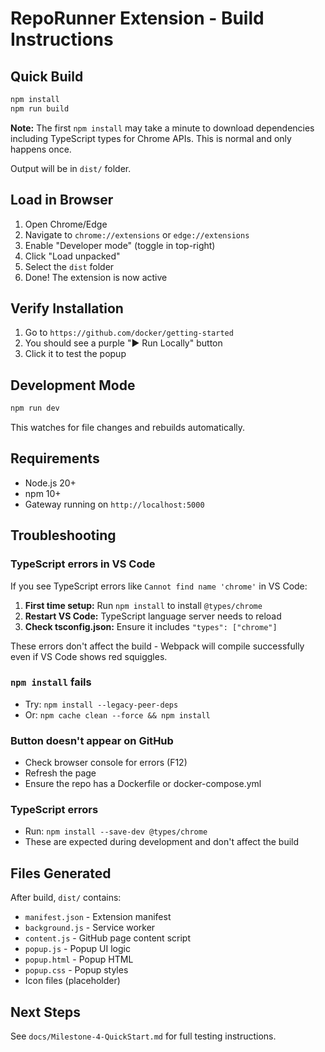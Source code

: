 # RepoRunner Extension - Build Instructions

## Quick Build

```bash
npm install
npm run build
```

**Note:** The first `npm install` may take a minute to download dependencies including TypeScript types for Chrome APIs. This is normal and only happens once.

Output will be in `dist/` folder.

## Load in Browser

1. Open Chrome/Edge
2. Navigate to `chrome://extensions` or `edge://extensions`
3. Enable "Developer mode" (toggle in top-right)
4. Click "Load unpacked"
5. Select the `dist` folder
6. Done! The extension is now active

## Verify Installation

1. Go to `https://github.com/docker/getting-started`
2. You should see a purple "▶ Run Locally" button
3. Click it to test the popup

## Development Mode

```bash
npm run dev
```

This watches for file changes and rebuilds automatically.

## Requirements

- Node.js 20+
- npm 10+
- Gateway running on `http://localhost:5000`

## Troubleshooting

### TypeScript errors in VS Code

If you see TypeScript errors like `Cannot find name 'chrome'` in VS Code:

1. **First time setup:** Run `npm install` to install `@types/chrome`
2. **Restart VS Code:** TypeScript language server needs to reload
3. **Check tsconfig.json:** Ensure it includes `"types": ["chrome"]`

These errors don't affect the build - Webpack will compile successfully even if VS Code shows red squiggles.

### `npm install` fails
- Try: `npm install --legacy-peer-deps`
- Or: `npm cache clean --force && npm install`

### Button doesn't appear on GitHub
- Check browser console for errors (F12)
- Refresh the page
- Ensure the repo has a Dockerfile or docker-compose.yml

### TypeScript errors
- Run: `npm install --save-dev @types/chrome`
- These are expected during development and don't affect the build

## Files Generated

After build, `dist/` contains:
- `manifest.json` - Extension manifest
- `background.js` - Service worker
- `content.js` - GitHub page content script  
- `popup.js` - Popup UI logic
- `popup.html` - Popup HTML
- `popup.css` - Popup styles
- Icon files (placeholder)

## Next Steps

See `docs/Milestone-4-QuickStart.md` for full testing instructions.
